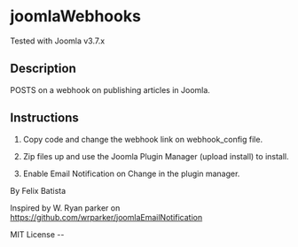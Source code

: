 # joomlaWebhooks
Tested with Joomla v3.7.x
## Description
POSTS on a webhook on publishing articles in Joomla.

## Instructions
1. Copy code and change the webhook link on webhook_config file.

2. Zip files up and use the Joomla Plugin Manager (upload install) to install.

3. Enable Email Notification on Change in the plugin manager.




By Felix Batista

Inspired by W. Ryan parker on https://github.com/wrparker/joomlaEmailNotification

MIT License -- 